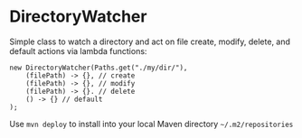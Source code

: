 # DirectoryWatcher

Simple class to watch a directory and act on file create, modify, delete, and default actions via lambda functions:

```
new DirectoryWatcher(Paths.get("./my/dir/"),
	(filePath) -> {}, // create
	(filePath) -> {}, // modify
	(filePath) -> {}. // delete
	() -> {} // default
);
```

Use `mvn deploy` to install into your local Maven directory `~/.m2/repositories`
